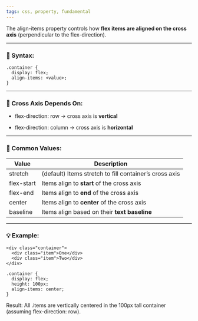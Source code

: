 ```yaml
---
tags: css, property, fundamental
---
```


The align-items property controls how **flex items are aligned on the cross axis** (perpendicular to the flex-direction).

---

### **📐 Syntax:**

```
.container {
  display: flex;
  align-items: <value>;
}
```

---

### **🧭 Cross Axis Depends On:**

- flex-direction: row → cross axis is **vertical**
    
- flex-direction: column → cross axis is **horizontal**
    

---

### **🔑 Common Values:**

|**Value**|**Description**|
|---|---|
|stretch|(default) Items stretch to fill container’s cross axis|
|flex-start|Items align to **start** of the cross axis|
|flex-end|Items align to **end** of the cross axis|
|center|Items align to **center** of the cross axis|
|baseline|Items align based on their **text baseline**|

  

---

### **💡 Example:**

```
<div class="container">
  <div class="item">One</div>
  <div class="item">Two</div>
</div>
```

```
.container {
  display: flex;
  height: 100px;
  align-items: center;
}
```

Result: All .items are vertically centered in the 100px tall container (assuming flex-direction: row).
